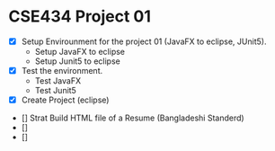 # CSE434 Project 01
- [x] Setup Envirounment for the project 01 (JavaFX to eclipse, JUnit5).
  - Setup JavaFX to eclipse
  - Setup Junit5 to eclipse
- [X] Test the environment.
  - Test JavaFX 
  - Test Junit5
- [X] Create Project (eclipse)
- [] Strat Build HTML file of a Resume (Bangladeshi Standerd)
- []
- []
